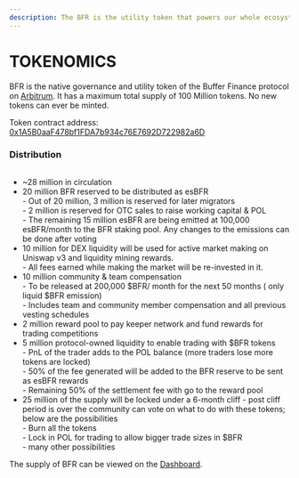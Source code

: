 ```yaml
---
description: The BFR is the utility token that powers our whole ecosystem.
---
```


# TOKENOMICS

BFR is the native governance and utility token of the Buffer Finance protocol on [Arbitrum](https://arbiscan.io/address/0x1A5B0aaF478bf1FDA7b934c76E7692D722982a6D). It has a maximum total supply of 100 Million tokens. No new tokens can ever be minted.

Token contract address: [0x1A5B0aaF478bf1FDA7b934c76E7692D722982a6D](https://app.uniswap.org/#/swap?exactField=input\&exactAmount=\&use=v3\&outputCurrency=0x1A5B0aaF478bf1FDA7b934c76E7692D722982a6D)

### Distribution

<figure><img src="https://lh6.googleusercontent.com/mRyu3uGMm3VlH8P_Wdi1Grm7h3-OIW9O2rnRRQR2kRpzqcbUSGA95_OiDE53ygxF_UJBLDSzZtUbgmQRJ62YaZ8l_VXPPhm5x95wBDqZqRK15Xm4ift9Xr4I7FojSz8iix8tRKiIQsyj__feLBA3KUk" alt=""><figcaption></figcaption></figure>

* \~28 million in circulation
* 20 million BFR reserved to be distributed as esBFR\
  \- Out of 20 million, 3 million is reserved for later migrators\
  \- 2 million is reserved for OTC sales to raise working capital & POL\
  \- The remaining 15 million esBFR are being emitted at 100,000 esBFR/month to the BFR staking pool. Any changes to the emissions can be done after voting
* 10 million for DEX liquidity will be used for active market making on Uniswap v3 and liquidity mining rewards.\
  \- All fees earned while making the market will be re-invested in it.
* 10 million community & team compensation\
  \- To be released at 200,000 $BFR/ month for the next 50 months ( only liquid $BFR emission)\
  \- Includes team and community member compensation and all previous vesting schedules
* 2 million reward pool to pay keeper network and fund rewards for trading competitions
* 5 million protocol-owned liquidity to enable trading with $BFR tokens\
  \- PnL of the trader adds to the POL balance (more traders lose more tokens are locked)\
  \- 50% of the fee generated will be added to the BFR reserve to be sent as esBFR rewards\
  \- Remaining 50% of the settlement fee with go to the reward pool
* 25 million of the supply will be locked under a 6-month cliff - post cliff period is over the community can vote on what to do with these tokens; below are the possibilities\
  \- Burn all the tokens\
  \- Lock in POL for trading to allow bigger trade sizes in $BFR\
  \- many other possibilities

The supply of BFR can be viewed on the [Dashboard](https://app.buffer.finance/#/dashboard).

